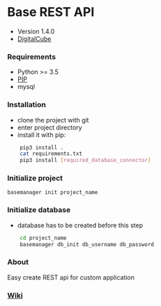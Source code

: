 # **Base REST API**

* Version 1.4.0
* [DigitalCube](http://digitalcube.rs/)

### Requirements

* Python >= 3.5
* [PIP](https://bootstrap.pypa.io/get-pip.py)
* mysql

### Installation

* clone the project with git
* enter project directory
* install it with pip:

```bash
    pip3 install .
    cat requirements.txt
    pip3 install [required_database_connector]
```

### Initialize project


    basemanager init project_name


### Initialize database


* database has to be created before this step

```bash
    cd project_name
    basemanager db_init db_username db_password
```

### About

Easy create REST api for custom application

### [Wiki](https://github.com/digital-cube/BASE/wiki)

